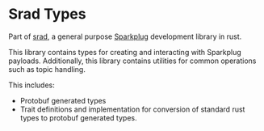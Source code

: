 # Srad Types

Part of [srad](https://crates.io/crates/srad), a general purpose [Sparkplug](https://sparkplug.eclipse.org/) development library in rust.

This library contains types for creating and interacting with Sparkplug payloads. Additionally, this library contains utilities for common operations such as topic handling.

This includes:

- Protobuf generated types
- Trait definitions and implementation for conversion of standard rust types to protobuf generated types.
